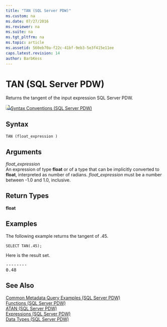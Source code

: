 ```yaml
---
title: "TAN (SQL Server PDW)"
ms.custom: na
ms.date: 07/27/2016
ms.reviewer: na
ms.suite: na
ms.tgt_pltfrm: na
ms.topic: article
ms.assetid: 560eb70a-f22c-41bf-9eb3-5e3f415e11ee
caps.latest.revision: 14
author: BarbKess
---
```

# TAN (SQL Server PDW)
Returns the tangent of the input expression SQL Server PDW.  
  
![Topic link icon](../sqlpdw/media/Topic_Link.gif "Topic_Link")[Syntax Conventions &#40;SQL Server PDW&#41;](../sqlpdw/syntax-conventions-sql-server-pdw.md)  
  
## Syntax  
  
```  
TAN (float_expression )  
```  
  
## Arguments  
*float_expression*  
An expression of type **float** or of a type that can be implicitly converted to **float**, interpreted as number of radians. *float_expression* must be a number between -1.0 and 1.0, inclusive.  
  
## Return Types  
**float**  
  
## Examples  
The following example returns the tangent of .45.  
  
```  
SELECT TAN(.45);  
```  
  
Here is the result set.  
  
<pre>--------  
0.48</pre>  
  
## See Also  
[Common Metadata Query Examples &#40;SQL Server PDW&#41;](../sqlpdw/common-metadata-query-examples-sql-server-pdw.md)  
[Functions &#40;SQL Server PDW&#41;](../sqlpdw/functions-sql-server-pdw.md)  
[ATAN &#40;SQL Server PDW&#41;](../sqlpdw/atan-sql-server-pdw.md)  
[Expressions &#40;SQL Server PDW&#41;](../sqlpdw/expressions-sql-server-pdw.md)  
[Data Types &#40;SQL Server PDW&#41;](../sqlpdw/data-types-sql-server-pdw.md)  
  
